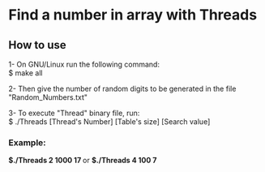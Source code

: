 # Find a number in array with Threads

## How to use

1- On GNU/Linux run the following command: <br/>
$ make all

2- Then give the number of random digits to be generated in the file "Random_Numbers.txt"

3- To execute "Thread" binary file, run: <br/>
$ ./Threads [Thread's Number] [Table's size] [Search value]

### Example: 
<strong> $./Threads 2 1000 17 </strong> 
or 
<strong> $./Threads 4 100 7 </strong>
